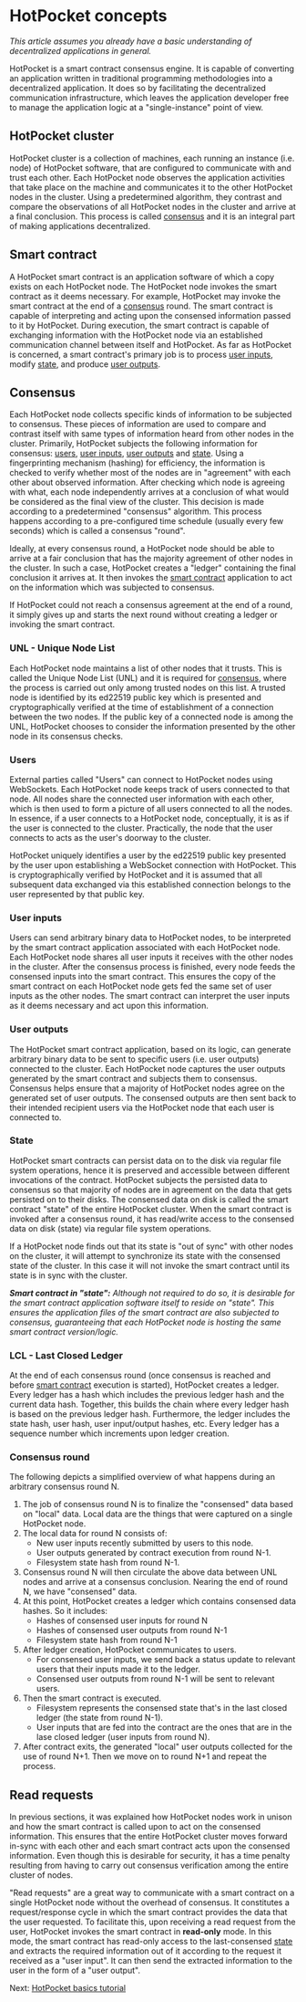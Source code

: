 # HotPocket concepts

_This article assumes you already have a basic understanding of decentralized applications in general._

HotPocket is a smart contract consensus engine. It is capable of converting an application written in traditional programming methodologies into a decentralized application. It does so by facilitating the decentralized communication infrastructure, which leaves the application developer free to manage the application logic at a "single-instance" point of view.

## HotPocket cluster

HotPocket cluster is a collection of machines, each running an instance (i.e. node) of HotPocket software, that are configured to communicate with and trust each other. Each HotPocket node observes the application activities that take place on the machine and communicates it to the other HotPocket nodes in the cluster. Using a predetermined algorithm, they contrast and compare the observations of all HotPocket nodes in the cluster and arrive at a final conclusion. This process is called [consensus](#consensus) and it is an integral part of making applications decentralized.

## Smart contract

A HotPocket smart contract is an application software of which a copy exists on each HotPocket node. The HotPocket node invokes the smart contract as it deems necessary. For example, HotPocket may invoke the smart contract at the end of a [consensus](#consensus) round. The smart contract is capable of interpreting and acting upon the consensed information passed to it by HotPocket. During execution, the smart contract is capable of exchanging information with the HotPocket node via an established communication channel between itself and HotPocket. As far as HotPocket is concerned, a smart contract's primary job is to process [user inputs](#user-inputs), modify [state](#state), and produce [user outputs](#user-outputs).

## Consensus

Each HotPocket node collects specific kinds of information to be subjected to consensus. These pieces of information are used to compare and contrast itself with same types of information heard from other nodes in the cluster. Primarily, HotPocket subjects the following information for consensus: [users](#users), [user inputs](#user-inputs), [user outputs](#user-outputs) and [state](#state). Using a fingerprinting mechanism (hashing) for efficiency, the information is checked to verify whether most of the nodes are in "agreement" with each other about observed information. After checking which node is agreeing with what, each node independently arrives at a conclusion of what would be considered as the final view of the cluster. This decision is made according to a predetermined "consensus" algorithm. This process happens according to a pre-configured time schedule (usually every few seconds) which is called a consensus "round".

Ideally, at every consensus round, a HotPocket node should be able to arrive at a fair conclusion that has the majority agreement of other nodes in the cluster. In such a case, HotPocket creates a "ledger" containing the final conclusion it arrives at. It then invokes the [smart contract](#smart-contract) application to act on the information which was subjected to consensus.

If HotPocket could not reach a consensus agreement at the end of a round, it simply gives up and starts the next round without creating a ledger or invoking the smart contract.

### UNL - Unique Node List

Each HotPocket node maintains a list of other nodes that it trusts. This is called the Unique Node List (UNL) and it is required for [consensus](#consensus), where the process is carried out only among trusted nodes on this list. A trusted node is identified by its ed22519 public key which is presented and cryptographically verified at the time of establishment of a connection between the two nodes. If the public key of a connected node is among the UNL, HotPocket chooses to consider the information presented by the other node in its consensus checks.

### Users

External parties called "Users" can connect to HotPocket nodes using WebSockets. Each HotPocket node keeps track of users connected to that node. All nodes share the connected user information with each other, which is then used to form a picture of all users connected to all the nodes. In essence, if a user connects to a HotPocket node, conceptually, it is as if the user is connected to the cluster. Practically, the node that the user connects to acts as the user's doorway to the cluster.

HotPocket uniquely identifies a user by the ed22519 public key presented by the user upon establishing a WebSocket connection with HotPocket. This is cryptographically verified by HotPocket and it is assumed that all subsequent data exchanged via this established connection belongs to the user represented by that public key.

### User inputs

Users can send arbitrary binary data to HotPocket nodes, to be interpreted by the smart contract application associated with each HotPocket node. Each HotPocket node shares all user inputs it receives with the other nodes in the cluster. After the consensus process is finished, every node feeds the consensed inputs into the smart contract. This ensures the copy of the smart contract on each HotPocket node gets fed the same set of user inputs as the other nodes. The smart contract can interpret the user inputs as it deems necessary and act upon this information.

### User outputs

The HotPocket smart contract application, based on its logic, can generate arbitrary binary data to be sent to specific users (i.e. user outputs) connected to the cluster. Each HotPocket node captures the user outputs generated by the smart contract and subjects them to consensus. Consensus helps ensure that a majority of HotPocket nodes agree on the generated set of user outputs. The consensed outputs are then sent back to their intended recipient users via the HotPocket node that each user is connected to.

### State

HotPocket smart contracts can persist data on to the disk via regular file system operations, hence it is preserved and accessible between different invocations of the contract. HotPocket subjects the persisted data to consensus so that majority of nodes are in agreement on the data that gets persisted on to their disks. The consensed data on disk is called the smart contract "state" of the entire HotPocket cluster. When the smart contract is invoked after a consensus round, it has read/write access to the consensed data on disk (state) via regular file system operations.

If a HotPocket node finds out that its state is "out of sync" with other nodes on the cluster, it will attempt to synchronize its state with the consensed state of the cluster. In this case it will not invoke the smart contract until its state is in sync with the cluster.

_**Smart contract in "state":** Although not required to do so, it is desirable for the smart contract application software itself to reside on "state". This ensures the application files of the smart contract are also subjected to consensus, guaranteeing that each HotPocket node is hosting the same smart contract version/logic._

### LCL - Last Closed Ledger

At the end of each consensus round (once consensus is reached and before [smart contract](#smart-contract) execution is started), HotPocket creates a ledger. Every ledger has a hash which includes the previous ledger hash and the current data hash. Together, this builds the chain where every ledger hash is based on the previous ledger hash. Furthermore, the ledger includes the state hash, user hash, user input/output hashes, etc. Every ledger has a sequence number which increments upon ledger creation.

### Consensus round

The following depicts a simplified overview of what happens during an arbitrary consensus round N.

1. The job of consensus round N is to finalize the "consensed" data based on "local" data. Local data are the things that were captured on a single HotPocket node.
2. The local data for round N consists of:
   - New user inputs recently submitted by users to this node.
   - User outputs generated by contract execution from round N-1.
   - Filesystem state hash from round N-1.
3. Consensus round N will then circulate the above data between UNL nodes and arrive at a consensus conclusion. Nearing the end of round N, we have "consensed" data.
4. At this point, HotPocket creates a ledger which contains consensed data hashes. So it includes:
   - Hashes of consensed user inputs for round N
   - Hashes of consensed user outputs from round N-1
   - Filesystem state hash from round N-1
5. After ledger creation, HotPocket communicates to users.
   - For consensed user inputs, we send back a status update to relevant users that their inputs made it to the ledger.
   - Consensed user outputs from round N-1 will be sent to relevant users.
6. Then the smart contract is executed.
   - Filesystem represents the consensed state that's in the last closed ledger (the state from round N-1).
   - User inputs that are fed into the contract are the ones that are in the lase closed ledger (user inputs from round N).
7. After contract exits, the generated "local" user outputs collected for the use of round N+1. Then we move on to round N+1 and repeat the process.

## Read requests

In previous sections, it was explained how HotPocket nodes work in unison and how the smart contract is called upon to act on the consensed information. This ensures that the entire HotPocket cluster moves forward in-sync with each other and each smart contract acts upon the consensed information. Even though this is desirable for security, it has a time penalty resulting from having to carry out consensus verification among the entire cluster of nodes.

"Read requests" are a great way to communicate with a smart contract on a single HotPocket node without the overhead of consensus. It constitutes a request/response cycle in which the smart contract provides the data that the user requested. To facilitate this, upon receiving a read request from the user, HotPocket invokes the smart contract in **read-only** mode. In this mode, the smart contract has read-only access to the last-consensed [state](#state) and extracts the required information out of it according to the request it received as a "user input". It can then send the extracted information to the user in the form of a "user output".

Next: [HotPocket basics tutorial](tutorial-basics.md)
